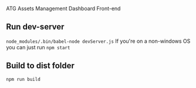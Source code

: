 ATG Assets Management Dashboard Front-end

## Run dev-server
`node_modules/.bin/babel-node devServer.js`
If you're on a non-windows OS you can just run `npm start`

## Build to dist folder
 `npm run build`

